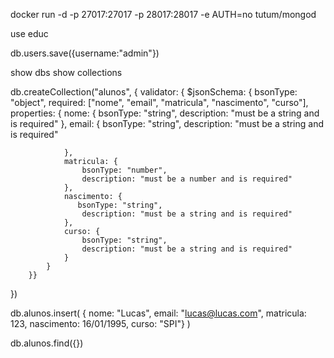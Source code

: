 docker run -d -p 27017:27017 -p 28017:28017 -e AUTH=no tutum/mongod

use educ

db.users.save({username:"admin"})

show dbs
show collections

db.createCollection("alunos", {
    validator: { $jsonSchema: {
        bsonType: "object",
        required: ["nome", "email", "matricula", "nascimento", "curso"],
            properties: {
                nome: {
                    bsonType: "string",
                    description: "must be a string and is required"
                },
                email: {
                    bsonType: "string",
                    description: "must be a string and is required"

                },
                matricula: {
                    bsonType: "number",
                    description: "must be a number and is required"
                },
                nascimento: {
                   bsonType: "string",
                    description: "must be a string and is required"
                },
                curso: {
                    bsonType: "string",
                    description: "must be a string and is required"
                }
            }
        }}
})

db.alunos.insert( { nome: "Lucas", email: "lucas@lucas.com", matricula: 123,  nascimento: 16/01/1995, curso: "SPI"} )

db.alunos.find({})